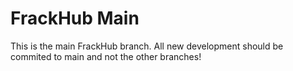 # FrackHub Main

This is the main FrackHub branch. All new development should be commited to main and not the other branches!
